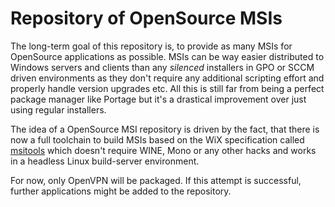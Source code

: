 Repository of OpenSource MSIs
=============================

The long-term goal of this repository is, to provide as many MSIs for OpenSource applications as
possible.
MSIs can be way easier distributed to Windows servers and clients than any _silenced_ installers in
GPO or SCCM driven environments as they don't require any additional scripting effort and properly
handle version upgrades etc. All this is still far from being a perfect package manager like Portage
but it's a drastical improvement over just using regular installers.

The idea of a OpenSource MSI repository is driven by the fact, that there is now a full toolchain to
build MSIs based on the WiX specification called [msitools](https://live.gnome.org/msitools) which
doesn't require WINE, Mono or any other hacks and works in a headless Linux build-server
environment.

For now, only OpenVPN will be packaged. If this attempt is successful, further applications might be
added to the repository.
